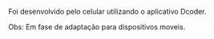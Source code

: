 Foi desenvolvido pelo celular utilizando o aplicativo Dcoder.

Obs: Em fase de adaptação para dispositivos moveis.
